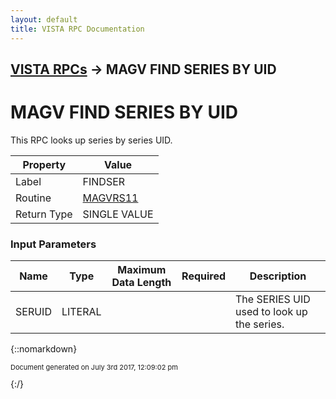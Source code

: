 ```yaml
---
layout: default
title: VISTA RPC Documentation
---
```


## [VISTA RPCs](TableOfContents) &#8594; MAGV FIND SERIES BY UID
# MAGV FIND SERIES BY UID

This RPC looks up series by series UID.

Property | Value
--- | ---
Label | FINDSER
Routine | [MAGVRS11](http://code.osehra.org/dox/Routine_MAGVRS11_source.html)
Return Type | SINGLE VALUE


### Input Parameters

Name | Type | Maximum Data Length | Required | Description
--- | --- | --- | --- | ---
SERUID | LITERAL |  |  | The SERIES UID used to look up the series.



{::nomarkdown} <br/><p style="font-size: 11px">Document generated on July 3rd 2017, 12:09:02 pm</p>{:/}